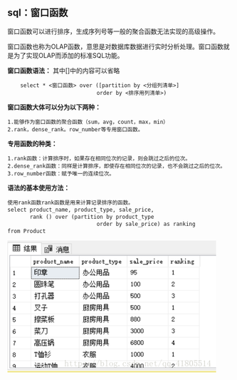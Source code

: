 ## sql：窗口函数
窗口函数可以进行排序，生成序列号等一般的聚合函数无法实现的高级操作。

窗口函数也称为OLAP函数，意思是对数据库数据进行实时分析处理。窗口函数就是为了实现OLAP而添加的标准SQL功能。

**窗口函数语法：** 其中[]中的内容可以省略

        select * <窗口函数> over ([partition by <分组列清单>]
                                order by <排序用列清单>)
                              
                              
**窗口函数大体可以分为以下两种：**

    1.能够作为窗口函数的聚合函数（sum，avg，count，max，min）
    2.rank，dense_rank。row_number等专用窗口函数。

**专用函数的种类：**

    1.rank函数：计算排序时，如果存在相同位次的记录，则会跳过之后的位次。
    2.dense_rank函数：同样是计算排序，即使存在相同位次的记录，也不会跳过之后的位次。
    3.row_number函数：赋予唯一的连续位次。

**语法的基本使用方法：** 

    使用rank函数rank函数是用来计算记录排序的函数。
    select product_name, product_type, sale_price,
           rank () over (partition by product_type
                                order by sale_price) as ranking
    from Product
   
![Image text](面试题/图片/窗口函数1.png)
